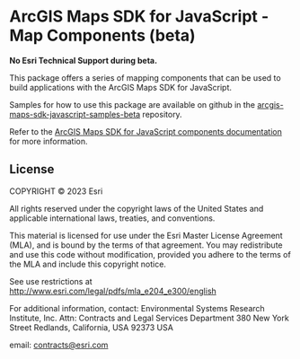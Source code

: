 # ArcGIS Maps SDK for JavaScript - Map Components (beta)

**No Esri Technical Support during beta.**

This package offers a series of mapping components that can be used to build applications with the ArcGIS Maps SDK for JavaScript.

Samples for how to use this package are available on github in the [arcgis-maps-sdk-javascript-samples-beta](https://github.com/Esri/arcgis-maps-sdk-javascript-samples-beta/) repository.

Refer to the [ArcGIS Maps SDK for JavaScript components documentation](https://developers.arcgis.com/javascript/latest/components/) for more information.

## License

COPYRIGHT © 2023 Esri

All rights reserved under the copyright laws of the United States and applicable international laws, treaties, and conventions.

This material is licensed for use under the Esri Master License Agreement (MLA), and is bound by the terms of that agreement. You may redistribute and use this code without modification, provided you adhere to the terms of the MLA and include this copyright notice.

See use restrictions at <http://www.esri.com/legal/pdfs/mla_e204_e300/english>

For additional information, contact: Environmental Systems Research Institute, Inc. Attn: Contracts and Legal Services Department 380 New York Street Redlands, California, USA 92373 USA

email: contracts@esri.com
